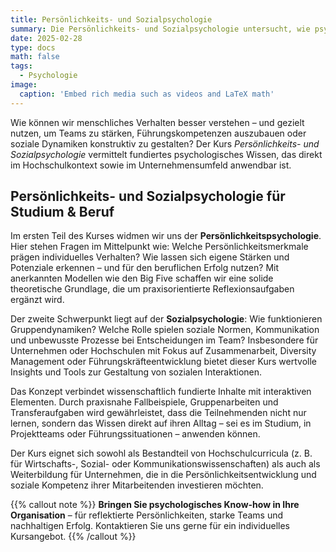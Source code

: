 ```yaml
---
title: Persönlichkeits- und Sozialpsychologie
summary: Die Persönlichkeits- und Sozialpsychologie untersucht, wie psychologische und soziale Prozesse das menschliche Verhalten und Erleben beeinflussen.
date: 2025-02-28
type: docs
math: false
tags:
  - Psychologie
image:
  caption: 'Embed rich media such as videos and LaTeX math'
---
```


Wie können wir menschliches Verhalten besser verstehen – und gezielt nutzen, um Teams zu stärken, Führungskompetenzen auszubauen oder soziale Dynamiken konstruktiv zu gestalten? Der Kurs _Persönlichkeits- und Sozialpsychologie_ vermittelt fundiertes psychologisches Wissen, das direkt im Hochschulkontext sowie im Unternehmensumfeld anwendbar ist.


## Persönlichkeits- und Sozialpsychologie für Studium & Beruf

Im ersten Teil des Kurses widmen wir uns der **Persönlichkeitspsychologie**. Hier stehen Fragen im Mittelpunkt wie: Welche Persönlichkeitsmerkmale prägen individuelles Verhalten? Wie lassen sich eigene Stärken und Potenziale erkennen – und für den beruflichen Erfolg nutzen? Mit anerkannten Modellen wie den Big Five schaffen wir eine solide theoretische Grundlage, die um praxisorientierte Reflexionsaufgaben ergänzt wird.

Der zweite Schwerpunkt liegt auf der **Sozialpsychologie**: Wie funktionieren Gruppendynamiken? Welche Rolle spielen soziale Normen, Kommunikation und unbewusste Prozesse bei Entscheidungen im Team? Insbesondere für Unternehmen oder Hochschulen mit Fokus auf Zusammenarbeit, Diversity Management oder Führungskräfteentwicklung bietet dieser Kurs wertvolle Insights und Tools zur Gestaltung von sozialen Interaktionen.

Das Konzept verbindet wissenschaftlich fundierte Inhalte mit interaktiven Elementen. Durch praxisnahe Fallbeispiele, Gruppenarbeiten und Transferaufgaben wird gewährleistet, dass die Teilnehmenden nicht nur lernen, sondern das Wissen direkt auf ihren Alltag – sei es im Studium, in Projektteams oder Führungssituationen – anwenden können.

Der Kurs eignet sich sowohl als Bestandteil von Hochschulcurricula (z. B. für Wirtschafts-, Sozial- oder Kommunikationswissenschaften) als auch als Weiterbildung für Unternehmen, die in die Persönlichkeitsentwicklung und soziale Kompetenz ihrer Mitarbeitenden investieren möchten.


{{% callout note %}}
**Bringen Sie psychologisches Know-how in Ihre Organisation** – für reflektierte Persönlichkeiten, starke Teams und nachhaltigen Erfolg. Kontaktieren Sie uns gerne für ein individuelles Kursangebot.
{{% /callout %}}